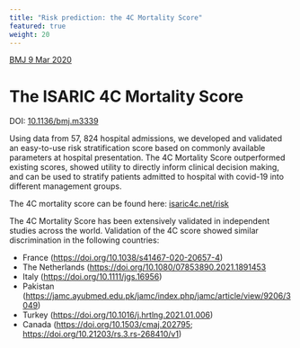 ```yaml
---
title: "Risk prediction: the 4C Mortality Score"
featured: true
weight: 20
---
```


[BMJ 9 Mar 2020](https://doi.org/10.1136/bmj.m3339)

# The ISARIC 4C Mortality Score
DOI: [10.1136/bmj.m3339](https://doi.org/10.1136/bmj.m3339)

Using data from 57, 824 hospital admissions, we developed and validated an easy-to-use risk stratification score based on commonly available parameters at hospital presentation. The 4C Mortality Score outperformed existing scores, showed utility to directly inform clinical decision making, and can be used to stratify patients admitted to hospital with covid-19 into different management groups. 

The 4C mortality score can be found here: [isaric4c.net/risk](/risk)

The 4C Mortality Score has been extensively validated in independent studies across the world. Validation of the 4C score showed similar discrimination in the following countries:
* France (https://doi.org/10.1038/s41467-020-20657-4)
* The Netherlands (https://doi.org/10.1080/07853890.2021.1891453
* Italy (https://doi.org/10.1111/jgs.16956)
* Pakistan (https://jamc.ayubmed.edu.pk/jamc/index.php/jamc/article/view/9206/3049)
* Turkey (https://doi.org/10.1016/j.hrtlng.2021.01.006)
* Canada (https://doi.org/10.1503/cmaj.202795; https://doi.org/10.21203/rs.3.rs-268410/v1)
